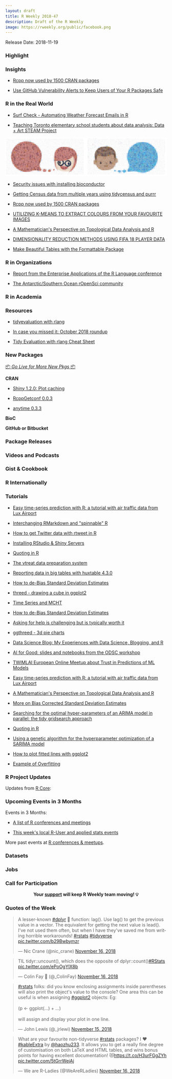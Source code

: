 ```yaml
---
layout: draft
title: R Weekly 2018-47
description: Draft of the R Weekly
image: https://rweekly.org/public/facebook.png
---
```


Release Date: 2018-11-19

###  Highlight




### Insights

+ [Rcpp now used by 1500 CRAN packages](http://dirk.eddelbuettel.com/blog/2018/11/15/#rcpp_1500_packages)


+ [Use GitHub Vulnerability Alerts to Keep Users of Your R Packages Safe](https://rud.is/b/2018/11/14/use-github-vulnerability-alerts-to-keep-users-of-your-r-packages-safe/)


### R in the Real World

+ [Surf Check - Automating Weather Forecast Emails in R](https://deanmarchiori.github.io/posts/2018/11/automated-surf-forecasts/)

+ [Teaching Toronto elementary school students about data analysis: Data + Art STEAM Project](https://www.littlemissdata.com/blog/steam-data-art2)

![Data + Art STEAM Project](https://github.com/lgellis/STEM/blob/master/DATA-ART-1/Symbols/Data%2BArt.png "Data + Art STEAM Project")

+ [Security issues with installing bioconductor](https://www.jumpingrivers.com/blog/security-r-hacking-bioconductor/)

+ [Getting Census data from multiple years using tidycensus and purrr](https://mattherman.info/blog/tidycensus-mult-year/)

+ [Rcpp now used by 1500 CRAN packages](http://dirk.eddelbuettel.com/blog/2018/11/15#rcpp_1500_packages)

+ [UTILIZING K-MEANS TO EXTRACT COLOURS FROM YOUR FAVOURITE IMAGES](https://chichacha.netlify.com/2018/11/12/utilizing-k-means-to-extract-colours-from-your-favourite-images/)

+ [A Mathematician's Perspective on Topological Data Analysis and R](https://rviews.rstudio.com/2018/11/14/a-mathematician-s-perspective-on-topological-data-analysis-and-r/)

+ [DIMENSIONALITY REDUCTION METHODS USING FIFA 18 PLAYER DATA](http://blog.schochastics.net/post/dimensionality-reduction-methods/)

+ [Make Beautiful Tables with the Formattable Package](https://www.displayr.com/formattable/?utm_medium=Feed&utm_source=Syndication)

###  R in Organizations

+ [Report from the Enterprise Applications of the R Language conference   ](https://blog.revolutionanalytics.com/2018/11/report-from-earl-seattle.html)

+ [The Antarctic/Southern Ocean rOpenSci community](https://ropensci.org/blog/2018/11/13/antarctic/)

###  R in Academia



###  Resources

+ [tidyevaluation with rlang](https://github.com/rstudio/cheatsheets/blob/master/tidyeval.pdf)


+ [In case you missed it: October 2018 roundup](https://blog.revolutionanalytics.com/2018/11/in-case-you-missed-it-october-2018-roundup.html)

+ [Tidy Evaluation with rlang Cheat Sheet](https://www.rstudio.com/resources/cheatsheets/)

###  New Packages

<p class="added-hostname"><a href="https://rweekly.org/live" target="_blank" class="externalLink">📦 <i>Go Live for More New Pkgs</i> 📦</a></p>

**CRAN**


+ [Shiny 1.2.0: Plot caching](https://blog.rstudio.com/2018/11/13/shiny-1-2-0/)


+ [RcppGetconf 0.0.3](http://dirk.eddelbuettel.com/blog/2018/11/16#rcppgetconf_0.0.3)

+ [anytime 0.3.3](http://dirk.eddelbuettel.com/blog/2018/11/14#anytime_0.3.3)

**BioC**


**GitHub or Bitbucket**


### Package Releases



###  Videos and Podcasts



### Gist & Cookbook




### R Internationally



###  Tutorials

+ [Easy time-series prediction with R: a tutorial with air traffic data from Lux Airport](https://www.brodrigues.co/blog/2018-11-14-luxairport/)

+ [Interchanging RMarkdown and "spinnable" R](https://webbedfeet.netlify.com/post/interchanging-rmarkdown-and-spinnable-r/)

+ [How to get Twitter data with rtweet in R](http://www.storybench.org/get-twitter-data-rtweet-r/)

+ [Installing RStudio & Shiny Servers](https://datawookie.netlify.com/blog/2018/11/installing-rstudio--shiny-servers/)

+ [Quoting in R](http://www.win-vector.com/blog/2018/11/quoting-in-r/)


+ [The vtreat data preparation system](https://cran.r-project.org/web/packages/vtreat/vignettes/vtreat_article.pdf)


+ [Reporting data in big tables with huxtable 4.3.0](https://hughjonesd.github.io/reporting-data-with-huxtable-4.3.0.html)

+ [How to de-Bias Standard Deviation Estimates](http://www.win-vector.com/blog/2018/11/how-to-de-bias-standard-deviation-estimates/)


+ [threed - drawing a cube in ggplot2](https://coolbutuseless.github.io/2018/11/12/threed-drawing-a-cube-in-ggplot2/)

+ [Time Series and MCHT](https://ntguardian.wordpress.com/2018/11/12/time-series-and-mcht/)

+ [How to de-Bias Standard Deviation Estimates](http://www.win-vector.com/blog/2018/11/how-to-de-bias-standard-deviation-estimates/)


+ [Asking for help is challenging but is typically worth it](http://feedproxy.google.com/~r/FellgernonBit-rstats/~3/rstVxZu9uIo/)


+ [ggthreed - 3d pie charts](https://coolbutuseless.github.io/2018/11/13/ggthreed-3d-pie-charts/)

+ [Data Science Blog: My Experiences with Data Science, Blogging, and R](https://support.rbind.io/2018/11/12/data-science-blog/)

+ [AI for Good: slides and notebooks from the ODSC workshop](https://blog.revolutionanalytics.com/2018/11/workshop-ai-for-good.html)

+ [TWIMLAI European Online Meetup about Trust in Predictions of ML Models](https://shirinsplayground.netlify.com/2018/11/twimlai_meetup/)

+ [Easy time-series prediction with R: a tutorial with air traffic data from Lux Airport](http://www.brodrigues.co/blog/2018-11-14-luxairport/)


+ [A Mathematician's Perspective on Topological Data Analysis and R](https://rviews.rstudio.com/2018/11/14/a-mathematician-s-perspective-on-topological-data-analysis-and-r/)

+ [More on Bias Corrected Standard Deviation Estimates](http://www.win-vector.com/blog/2018/11/more-on-bias-corrected-standard-deviation-estimates/)

+ [Searching for the optimal hyper-parameters of an ARIMA model in parallel: the tidy gridsearch approach](http://www.brodrigues.co/blog/2018-11-15-tidy_gridsearch/)

+ [Quoting in R](http://www.win-vector.com/blog/2018/11/quoting-in-r/)


+ [Using a genetic algorithm for the hyperparameter optimization of a SARIMA model](http://www.brodrigues.co/blog/2018-11-16-rgenoud_arima/)

+ [How to plot fitted lines with ggplot2](https://aosmith.rbind.io/2018/11/16/plot-fitted-lines/)



+ [Example of Overfitting](https://matloff.wordpress.com/2018/11/16/example-of-overfitting/)


<!--<div class="post-more-begi
n"></div><div class="post-more-end"></div>-->

###  R Project Updates

Updates from [R Core](http://developer.r-project.org/blosxom.cgi/R-devel/NEWS):


###  Upcoming Events in 3 Months

Events in 3 Months:

+ [A list of R conferences and meetings](https://jumpingrivers.github.io/meetingsR/events.html)


+ [This week's local R-User and applied stats events](https://community.rstudio.com/c/irl)

More past events at [R conferences & meetups](https://conf.rweekly.org).

### Datasets




### Jobs




###  Call for Participation



<p class="hide-support added-hostname support-rweekly" style="text-align: center;font-weight: bold;">Your <a class="non-visited externalLink" href="https://www.patreon.com/rweekly" onclick="pas(this)">support</a> will keep R Weekly team moving! 💡</p>

###  Quotes of the Week

<blockquote class="twitter-tweet" data-lang="en"><p lang="en" dir="ltr">A lesser-known <a href="https://twitter.com/hashtag/dplyr?src=hash&amp;ref_src=twsrc%5Etfw">#dplyr</a> 🔧 function: lag().  Use lag() to get the previous value in a vector. The equivalent for getting the next value is lead(). I&#39;ve not used them often, but when I have they&#39;ve saved me from writing horrible workarounds! <a href="https://twitter.com/hashtag/rstats?src=hash&amp;ref_src=twsrc%5Etfw">#rstats</a> <a href="https://twitter.com/hashtag/tidyverse?src=hash&amp;ref_src=twsrc%5Etfw">#tidyverse</a> <a href="https://t.co/b29Bwbymzr">pic.twitter.com/b29Bwbymzr</a></p>&mdash; Nic Crane (@nic_crane) <a href="https://twitter.com/nic_crane/status/1063325797031862272?ref_src=twsrc%5Etfw">November 16, 2018</a></blockquote>

<blockquote class="twitter-tweet" data-lang="en"><p lang="en" dir="ltr">TIL tidyr::uncount(), which does the opposite of dplyr::count()<a href="https://twitter.com/hashtag/RStats?src=hash&amp;ref_src=twsrc%5Etfw">#RStats</a> <a href="https://t.co/ePoOgYlX8b">pic.twitter.com/ePoOgYlX8b</a></p>&mdash; Colin Fay 🤘 (@_ColinFay) <a href="https://twitter.com/_ColinFay/status/1063359236149784576?ref_src=twsrc%5Etfw">November 16, 2018</a></blockquote>

<blockquote class="twitter-tweet" data-lang="en"><p lang="en" dir="ltr"><a href="https://twitter.com/hashtag/rstats?src=hash&amp;ref_src=twsrc%5Etfw">#rstats</a> folks: did you know enclosing assignments inside parentheses will also print the object&#39;s value to the console? One area this can be useful is when assigning <a href="https://twitter.com/hashtag/ggplot2?src=hash&amp;ref_src=twsrc%5Etfw">#ggplot2</a> objects: Eg:<br><br>(p &lt;- ggplot(...) + ...) <br><br>will assign and display your plot in one line.</p>&mdash; John Lewis (@_jrlewi) <a href="https://twitter.com/_jrlewi/status/1063071235758682112?ref_src=twsrc%5Etfw">November 15, 2018</a></blockquote>

<blockquote class="twitter-tweet" data-lang="en"><p lang="en" dir="ltr">What are your favourite non-tidyverse <a href="https://twitter.com/hashtag/rstats?src=hash&amp;ref_src=twsrc%5Etfw">#rstats</a> packages? I ❤️ <a href="https://twitter.com/hashtag/kableExtra?src=hash&amp;ref_src=twsrc%5Etfw">#kableExtra</a> by <a href="https://twitter.com/haozhu233?ref_src=twsrc%5Etfw">@haozhu233</a>. It allows you to get a really fine degree of customisation on both LaTeX and HTML tables, and wins bonus points for having excellent documentation! 😻<a href="https://t.co/H3urFGgZYh">https://t.co/H3urFGgZYh</a> <a href="https://t.co/5tGrrWejAj">pic.twitter.com/5tGrrWejAj</a></p>&mdash; We are R-Ladies (@WeAreRLadies) <a href="https://twitter.com/WeAreRLadies/status/1063458924395786240?ref_src=twsrc%5Etfw">November 16, 2018</a></blockquote>

